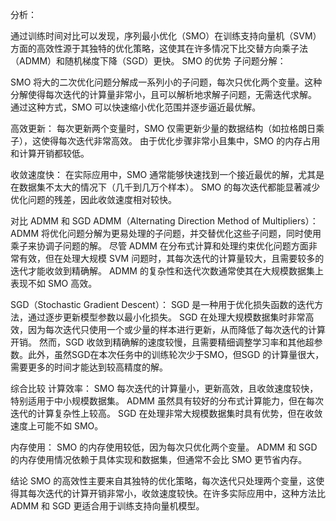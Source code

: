 分析：

通过训练时间对比可以发现，序列最小优化（SMO）在训练支持向量机（SVM）方面的高效性源于其独特的优化策略，这使其在许多情况下比交替方向乘子法（ADMM）和随机梯度下降（SGD）更快。
SMO 的优势
子问题分解：

SMO 将大的二次优化问题分解成一系列小的子问题，每次只优化两个变量。这种分解使得每次迭代的计算量非常小，且可以解析地求解子问题，无需迭代求解。
通过这种方式，SMO 可以快速缩小优化范围并逐步逼近最优解。

高效更新：
每次更新两个变量时，SMO 仅需更新少量的数据结构（如拉格朗日乘子），这使得每次迭代非常高效。
由于优化步骤非常小且集中，SMO 的内存占用和计算开销都较低。

收敛速度快：
在实际应用中，SMO 通常能够快速找到一个接近最优的解，尤其是在数据集不太大的情况下（几千到几万个样本）。
SMO 的每次迭代都能显著减少优化问题的残差，因此收敛速度相对较快。






对比 ADMM 和 SGD
ADMM（Alternating Direction Method of Multipliers）：
ADMM 将优化问题分解为更易处理的子问题，并交替优化这些子问题，同时使用乘子来协调子问题的解。
尽管 ADMM 在分布式计算和处理约束优化问题方面非常有效，但在处理大规模 SVM 问题时，其每次迭代的计算量较大，且需要较多的迭代才能收敛到精确解。
ADMM 的复杂性和迭代次数通常使其在大规模数据集上表现不如 SMO 高效。

SGD（Stochastic Gradient Descent）：
SGD 是一种用于优化损失函数的迭代方法，通过逐步更新模型参数以最小化损失。
SGD 在处理大规模数据集时非常高效，因为每次迭代只使用一个或少量的样本进行更新，从而降低了每次迭代的计算开销。
然而，SGD 收敛到精确解的速度较慢，且需要精细调整学习率和其他超参数。此外，虽然SGD在本次任务中的训练轮次少于SMO，但SGD 的计算量很大，需要更多的时间才能达到较高精度的解。





综合比较
计算效率：
SMO 每次迭代的计算量小，更新高效，且收敛速度较快，特别适用于中小规模数据集。
ADMM 虽然具有较好的分布式计算能力，但在每次迭代的计算复杂性上较高。
SGD 在处理非常大规模数据集时具有优势，但在收敛速度上可能不如 SMO。

内存使用：
SMO 的内存使用较低，因为每次只优化两个变量。
ADMM 和 SGD 的内存使用情况依赖于具体实现和数据集，但通常不会比 SMO 更节省内存。

结论
SMO 的高效性主要来自其独特的优化策略，每次迭代只处理两个变量，这使得其每次迭代的计算开销非常小，收敛速度较快。在许多实际应用中，这种方法比 ADMM 和 SGD 更适合用于训练支持向量机模型。
